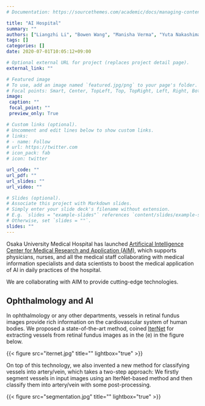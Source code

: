 ```yaml
---
# Documentation: https://sourcethemes.com/academic/docs/managing-content/

title: "AI Hospital"
summary: ""
authors: ["Liangzhi Li", "Bowen Wang", "Manisha Verma", "Yuta Nakashima", "Hajime Nagahara"]
tags: []
categories: []
date: 2020-07-01T10:05:12+09:00

# Optional external URL for project (replaces project detail page).
external_link: ""

# Featured image
# To use, add an image named `featured.jpg/png` to your page's folder.
# Focal points: Smart, Center, TopLeft, Top, TopRight, Left, Right, BottomLeft, Bottom, BottomRight.
image:
 caption: ""
 focal_point: ""
 preview_only: True

# Custom links (optional).
# Uncomment and edit lines below to show custom links.
# links:
# - name: Follow
# url: https://twitter.com
# icon_pack: fab
# icon: twitter

url_code: ""
url_pdf: ""
url_slides: ""
url_video: ""

# Slides (optional).
# Associate this project with Markdown slides.
# Simply enter your slide deck's filename without extension.
# E.g. `slides = "example-slides"` references `content/slides/example-slides.md`.
# Otherwise, set `slides = ""`.
slides: ""
---
```

Osaka University Medical Hospital has launched [Artificical Intelligence Center for Medical Research and Application (AIM)](https://www.hosp.med.osaka-u.ac.jp/english/departments/ai.html), which supports physicians, nurses, and all the medical staff collaborating with medical information specialists and data scientists to boost the medical application of AI in daily practices of the hospital.

We are collaborating with AIM to provide cutting-edge technologies.

## Ophthalmology and AI

In ophthalmology or any other departments, vessels in retinal fundus images provide rich information on the cardiovascular system of human bodies. We proposed a state-of-the-art method, coined [IterNet](publication/li-2020-a/) for extracting vessels from retinal fundus images as in the (e) in the figure below. 

{{< figure src="iternet.jpg" title="" lightbox="true" >}}

On top of this technology, we also invented a new method for classifying vessels into artery/vein, which takes a two-step approach: We firstly segment vessels in input images using an IterNet-based method and then classify them into artery/vein with some post-processing. 

{{< figure src="segmentation.jpg" title="" lightbox="true" >}}
